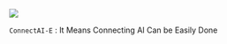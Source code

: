 ![](https://img.shields.io/github/stars/connectai-e?color=fefb7b&logo=Undertale)

`ConnectAI-E` : It Means Connecting AI Can be Easily Done 
